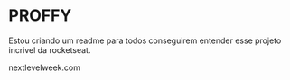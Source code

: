 # PROFFY

Estou criando um readme para todos conseguirem entender esse projeto incrivel da rocketseat.

nextlevelweek.com
